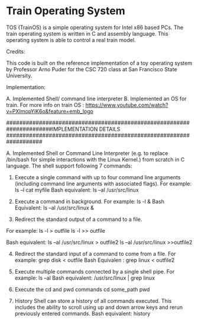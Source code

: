 # Train Operating System

TOS (TrainOS) is a simple operating system for Intel x86 based PCs. The train operating system is written in C and assembly language. This operating system is able to control a real train model.
 

Credits:

This code is built on the reference implementation of a toy operating system by Professor Arno Puder for the CSC 720 class at San Francisco State University.

Implementation:

A. Implemented Shell/ command line interpreter
B. Implemented an OS for train. 
For more info on train OS : https://www.youtube.com/watch?v=PXImopYiK6o&feature=emb_logo

######################################################################IMPLEMENTATION DETAILS ###################################################################

A. Implemented Shell or Command Line Interpreter (e.g. to replace /bin/bash for simple interactions with the Linux Kernel.) from scratch in C language. The shell support following 7 commands: 

1. Execute a single command with up to four command line arguments (including command line arguments with associated flags). 
For example: ls –l cat myfile 
Bash equivalent: ls –al /usr/src/linux

2. Execute a command in background. 
For example: ls -l & 
Bash Equivalent: ls –al /usr/src/linux &

3. Redirect the standard output of a command to a file. 

For example:
ls -l > outfile
ls -l >> outfile

Bash equivalent: 
ls –al /usr/src/linux > outfile2
ls –al /usr/src/linux >>outfile2

4. Redirect the standard input of a command to come from a file. 
For example: grep disk < outfile
Bash Equivalen : grep linux < outfile2

5. Execute multiple commands connected by a single shell pipe. 
For example: ls –al 
Bash equivalent: /usr/src/linux | grep linux

6. Execute the cd and pwd commands
cd some_path
pwd

7. History 
Shell can store a history of all commands executed. This includes the ability to scroll using up and down arrow keys and rerun previously entered commands.
Bash equivalent: history
